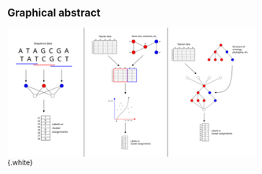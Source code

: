 ## Graphical abstract

![Schematic showing the main categories of models incorporating structured biological data covered in this review. The first panel shows an example of a model operating on raw sequence data, the second panel shows a model in which dimension reduction is constrained by the connections in a gene network, and the third panel shows a neural network with structure constrained by a phylogeny or ontology.](images/all_models.svg){.white}
